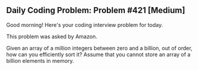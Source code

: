 ## Daily Coding Problem: Problem #421 [Medium]

Good morning! Here's your coding interview problem for today.

This problem was asked by Amazon.

Given an array of a million integers between zero and a billion, out of order, how can you efficiently sort it? Assume that you cannot store an array of a billion elements in memory.
